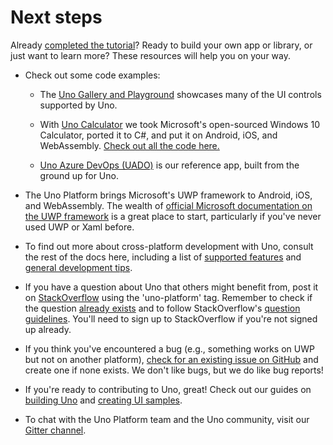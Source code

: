 # Next steps

Already [completed the tutorial](getting-started-tutorial-1.md)? Ready to build your own app or library, or just want to learn more? These resources will help you on your way.

* Check out some code examples:

    * The [Uno Gallery and Playground](https://github.com/unoplatform/uno.Playground) showcases many of the UI controls supported by Uno.

    * With [Uno Calculator](https://calculator.platform.uno/) we took Microsoft's open-sourced Windows 10 Calculator, ported it to C#, and put it on Android, iOS, and WebAssembly. [Check out all the code here.](https://github.com/unoplatform/calculator)

    * [Uno Azure DevOps (UADO)](https://github.com/unoplatform/uado) is our reference app, built from the ground up for Uno.

* The Uno Platform brings Microsoft's UWP framework to Android, iOS, and WebAssembly. The wealth of [official Microsoft documentation on the UWP framework](https://docs.microsoft.com/en-us/windows/uwp/develop/) is a great place to start, particularly if you've never used UWP or Xaml before.

* To find out more about cross-platform development with Uno, consult the rest of the docs here, including a list of [supported features](supported-features.md) and [general development tips](using-uno-ui.md).

* If you have a question about Uno that others might benefit from, post it on [StackOverflow](https://stackoverflow.com/questions/ask?tags=uno-platform) using the 'uno-platform' tag. Remember to check if the question [already exists](https://stackoverflow.com/questions/tagged/uno-platform) and to follow StackOverflow's [question guidelines](https://stackoverflow.com/help/how-to-ask). You'll need to sign up to StackOverflow if you're not signed up already.

* If you think you've encountered a bug (e.g., something works on UWP but not on another platform), [check for an existing issue on GitHub](https://github.com/unoplatform/uno/issues) and create one if none exists. We don't like bugs, but we do like bug reports!

* If you're ready to contributing to Uno, great! Check out our guides on [building Uno](uno-development/debugging-uno-ui.md) and [creating UI samples](uno-development/working-with-the-samples-apps.md).

* To chat with the Uno Platform team and the Uno community, visit our [Gitter channel](https://gitter.im/uno-platform/Lobby).
